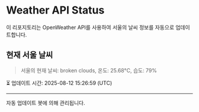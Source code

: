 
# Weather API Status

이 리포지토리는 OpenWeather API를 사용하여 서울의 날씨 정보를 자동으로 업데이트합니다.

## 현재 서울 날씨
> 서울의 현재 날씨: broken clouds, 온도: 25.68°C, 습도: 79%

⏳ 업데이트 시간: 2025-08-12 15:26:59 (UTC)

---
자동 업데이트 봇에 의해 관리됩니다.

